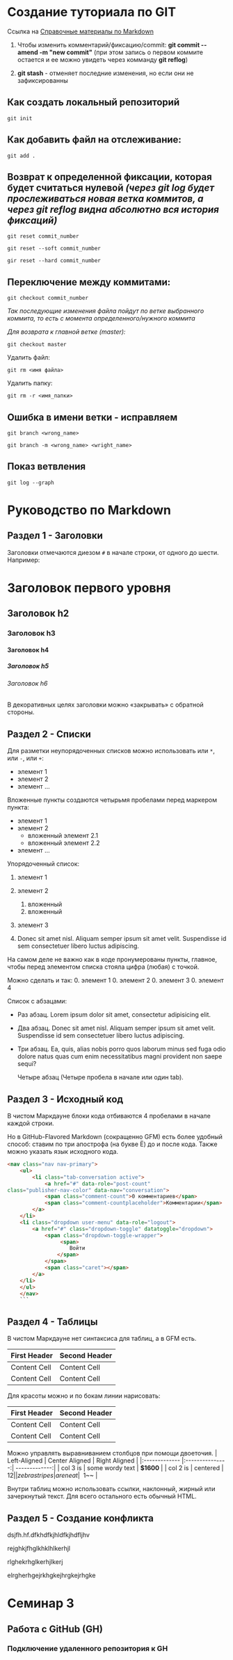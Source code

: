 # Сoздание туториала по GIT

Ссылка на [Справочные материалы по Markdown](https://learn.microsoft.com/ru-ru/contribute/how-to-write-links)



1. Чтобы изменить комментарий/фиксацию/commit: **git commit --amend -m "new commit"** (при этом запись о первом коммите остается и ее можно увидеть через комманду **git reflog**)

2. **git stash** - отменяет последние изменения, но если они не зафиксированны

## Как создать локальный репозиторий

```fix
git init
```

## Как добавить файл на отслеживание:

```fix
git add .
```

## Возврат к определенной фиксации, которая будет считаться нулевой *(через git log будет прослеживаться новая ветка коммитов, а через git reflog видна абсолютно вся история фиксаций)*

```fix
git reset commit_number

git reset --soft commit_number

gir reset --hard commit_number
```

## Переключение между коммитами:

```fix
git checkout commit_number
```
*Так последующие изменения файла пойдут по ветке выбранного коммита, то есть c момента определенного/нужного коммита*

*Для возврата к главной ветке (master):*

```fix
git checkout master
```

Удалить файл:

```fix
git rm <имя файла>
```
Удалить папку:

```fix
git rm -r <имя_папки>
```

## Ошибка в имени ветки <branch> - исправляем

```fix
git branch <wrong_name>

git branch -m <wrong_name> <wright_name>
```
## Показ ветвления

```fix
git log --graph
```

# Руководство по Markdown





## Раздел 1 - Заголовки

Заголовки отмечаются диезом `#` в начале строки, от одного до шести. Например: 

# Заголовок первого уровня # 
## Заголовок h2 
### Заголовок h3 
#### Заголовок h4
##### Заголовок h5 
###### Заголовок h6 

В декоративных целях заголовки можно «закрывать» с обратной стороны.







## Раздел 2 - Списки

Для разметки неупорядоченных списков можно использовать или `*`, или `-`, или `+`:

- элемент 1
- элемент 2
- элемент ... 

Вложенные пункты создаются четырьмя пробелами перед маркером пункта: 
* элемент 1 
* элемент 2    
    * вложенный элемент 2.1    
    * вложенный элемент 2.2 
* элемент ... 

Упорядоченный список: 

1. элемент 1 
2. элемент 2    
    1. вложенный    
    2. вложенный 
3. элемент 3

4. Donec sit amet nisl. Aliquam semper ipsum sit amet velit. Suspendisse id sem consectetuer libero luctus adipiscing. 

На самом деле не важно как в коде пронумерованы пункты, главное, чтобы перед элементом списка стояла цифра (любая) с точкой. 

Можно сделать и так: 
0. элемент 1 
0. элемент 2 
0. элемент 3 
0. элемент 4 

Список с абзацами: 

* Раз абзац. Lorem ipsum dolor sit amet, consectetur adipisicing elit. 

* Два абзац. Donec sit amet nisl. Aliquam semper ipsum sit amet velit. Suspendisse id sem consectetuer libero luctus adipiscing. 

* Три абзац. Ea, quis, alias nobis porro quos laborum minus sed fuga odio dolore natus quas cum enim necessitatibus magni provident non saepe sequi?  
  
    Четыре абзац (Четыре пробела в начале или один tab).










## Раздел 3 - Исходный код

В чистом Маркдауне блоки кода отбиваются 4 пробелами в начале каждой строки. 

Но в GitHub-Flavored Markdown (сокращенно GFM) есть более удобный способ: ставим по три апострофа (на букве Ё) до и после кода. Также можно указать язык исходного кода. 

```html 
<nav class="nav nav-primary">  
    <ul>    
        <li class="tab-conversation active">      
            <a href="#" data-role="post-count" 
class="publisher-nav-color" data-nav="conversation">        
            <span class="comment-count">0 комментариев</span>
            <span class="comment-countplaceholder">Комментарии</span>
        </a>    
    </li>    
    <li class="dropdown user-menu" data-role="logout">      
        <a href="#" class="dropdown-toggle" datatoggle="dropdown">
            <span class="dropdown-toggle-wrapper">         
                 <span>            
                    Войти          
                </span>        
            </span>        
            <span class="caret"></span>      
        </a>    
    </li>  
    </ul> 
    </nav> 
    ```
```




## Раздел 4 - Таблицы


В чистом Маркдауне нет синтаксиса для таблиц, а в GFM есть. 

First Header  | Second Header
------------- | ------------
Content Cell  | Content Cell
Content Cell  | Content Cell 

Для красоты можно и по бокам линии нарисовать:

| First Header  | Second Header | 
| ------------- | ------------- | 
| Content Cell  | Content Cell  | 
| Content Cell  | Content Cell  | 

Можно управлять выравниванием столбцов при помощи двоеточия. 
| Left-Aligned  | Center Aligned  | Right Aligned | 
|:------------- |:---------------:| -------------:| 
| col 3 is      | some wordy text |     **$1600** |
| col 2 is      | centered        |         $12   |
| zebra stripes | are neat        |        ~~$1~~ |

 Внутри таблиц можно использовать ссылки, наклонный, жирный или зачеркнутый текст. Для всего остального есть обычный HTML.




 ## Раздел 5 - Создание конфликта

 dsjfh.hf.dfkhdfkjhldfkjhdfljhv

 rejghkjfhglkhklhlkerhjl

 rlghekrhglkerhjlkerj
 
 elrgherhgejrkhgkejhrgkejrhgke

 # Семинар 3

## Работа с GitHub (GH)

### Подключение удаленного репозитория к GH